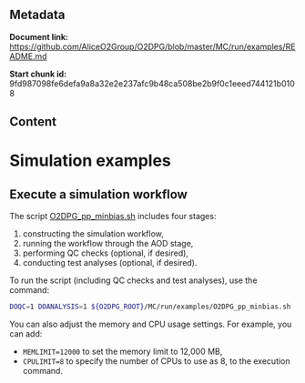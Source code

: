 ## Metadata

**Document link:** https://github.com/AliceO2Group/O2DPG/blob/master/MC/run/examples/README.md

**Start chunk id:** 9fd987098fe6defa9a8a32e2e237afc9b48ca508be2b9f0c1eeed744121b0108

## Content

# Simulation examples

## Execute a simulation workflow

The script [O2DPG_pp_minbias.sh](O2DPG_pp_minbias.sh) includes four stages:
1. constructing the simulation workflow,
1. running the workflow through the AOD stage,
1. performing QC checks (optional, if desired),
1. conducting test analyses (optional, if desired).

To run the script (including QC checks and test analyses), use the command:
```bash
DOQC=1 DOANALYSIS=1 ${O2DPG_ROOT}/MC/run/examples/O2DPG_pp_minbias.sh
```

You can also adjust the memory and CPU usage settings. For example, you can add:
* `MEMLIMIT=12000` to set the memory limit to 12,000 MB,
* `CPULIMIT=8` to specify the number of CPUs to use as 8,
to the execution command.
